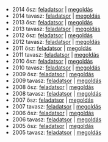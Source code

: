  - 2014 ősz: [feladatsor]()
           | [megoldás]()
 - 2014 tavasz: [feladatsor]()
              | [megoldás]()
 - 2013 ősz: [feladatsor]()
           | [megoldás]()
 - 2013 tavasz: [feladatsor]()
              | [megoldás]()
 - 2012 ősz: [feladatsor]()
           | [megoldás]()
 - 2012 tavasz: [feladatsor]()
              | [megoldás]()
 - 2011 ősz: [feladatsor]()
           | [megoldás]()
 - 2011 tavasz: [feladatsor]()
              | [megoldás]()
 - 2010 ősz: [feladatsor]()
           | [megoldás]()
 - 2010 tavasz: [feladatsor]()
              | [megoldás]()
 - 2009 ősz: [feladatsor]()
           | [megoldás]()
 - 2009 tavasz: [feladatsor]()
              | [megoldás]()
 - 2008 ősz: [feladatsor]()
           | [megoldás]()
 - 2008 tavasz: [feladatsor]()
              | [megoldás]()
 - 2007 ősz: [feladatsor]()
           | [megoldás]()
 - 2007 tavasz: [feladatsor]()
              | [megoldás]()
 - 2006 ősz: [feladatsor]()
           | [megoldás]()
 - 2006 tavasz: [feladatsor]()
              | [megoldás]()
 - 2005 ősz: [feladatsor]()
           | [megoldás]()
 - 2005 tavasz: [feladatsor]()
              | [megoldás]()
